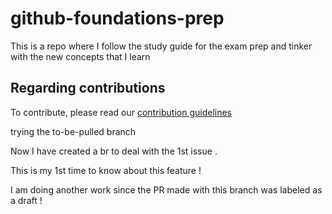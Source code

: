 # github-foundations-prep
This is a repo where I follow the study guide for the exam prep and tinker with the new concepts that I learn


## Regarding contributions 
To contribute, please read our [contribution guidelines](docs/contributing.md)

trying the to-be-pulled branch

Now I have created a br to deal with the 1st issue . 

This is my 1st time to know about this feature ! 

I am doing another work since the PR made with this branch was labeled as a draft !

